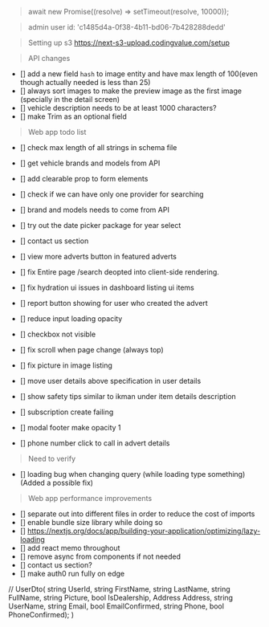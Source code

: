 > await new Promise((resolve) => setTimeout(resolve, 10000));

> admin user id: 'c1485d4a-0f38-4b11-bd06-7b428288dedd'

> Setting up s3
> https://next-s3-upload.codingvalue.com/setup

> API changes

-   [] add a new field `hash` to image entity and have max length of 100(even though actually needed is less than 25)
-   [] always sort images to make the preview image as the first image (specially in the detail screen)
-   [] vehicle description needs to be at least 1000 characters?
-   [] make Trim as an optional field

> Web app todo list

-   [] check max length of all strings in schema file
-   [] get vehicle brands and models from API
-   [] add clearable prop to form elements
-   [] check if we can have only one provider for searching
-   [] brand and models needs to come from API
-   [] try out the date picker package for year select
-   [] contact us section
-   [] view more adverts button in featured adverts
-   [] fix Entire page /search deopted into client-side rendering.

-   [] fix hydration ui issues in dashboard listing ui items
-   [] report button showing for user who created the advert
-   [] reduce input loading opacity
-   [] checkbox not visible
-   [] fix scroll when page change (always top)
-   [] fix picture in image listing
-   [] move user details above specification in user details
-   [] show safety tips similar to ikman under item details description
-   [] subscription create failing
-   [] modal footer make opacity 1
-   [] phone number click to call in advert details

> Need to verify
-   [] loading bug when changing query (while loading type something) (Added a possible fix)

> Web app performance improvements

-   [] separate out into different files in order to reduce the cost of imports
-   [] enable bundle size library while doing so
-   [] https://nextjs.org/docs/app/building-your-application/optimizing/lazy-loading
-   [] add react memo throughout
-   [] remove async from components if not needed
-   [] contact us section?
-   [] make auth0 run fully on edge


//
UserDto(
    string UserId,
    string FirstName,
    string LastName,
    string FullName,
    string Picture,
    bool IsDealership,
    Address Address,
    string UserName,
    string Email,
    bool EmailConfirmed,
    string Phone,
    bool PhoneConfirmed);
)